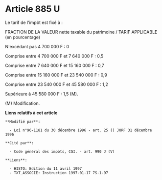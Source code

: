 # Article 885 U

Le tarif de l'impôt est fixé à :

FRACTION DE LA VALEUR nette taxable du patrimoine / TARIF APPLICABLE (en pourcentage)

N'excédant pas 4 700 000 F : 0 

Comprise entre 4 700 000 F et 7 640 000 F : 0,5

Comprise entre 7 640 000 F et 15 160 000 F : 0,7

Comprise entre 15 160 000 F et 23 540 000 F : 0,9

Comprise entre 23 540 000 F et 45 580 000 F : 1,2

Supérieure à 45 580 000 F : 1,5 (M).

(M) Modification.

**Liens relatifs à cet article**

	**Modifié par**:

	  - Loi n°96-1181 du 30 décembre 1996 - art. 25 () JORF 31 décembre 1996

	**Cité par**:

	  - Code général des impôts, CGI. - art. 990 J (V)

	**Liens**:

	  - HISTO: Edition du 11 avril 1997
	  - TXT_ASSOCIE: Instruction 1997-01-17 7S-1-97
